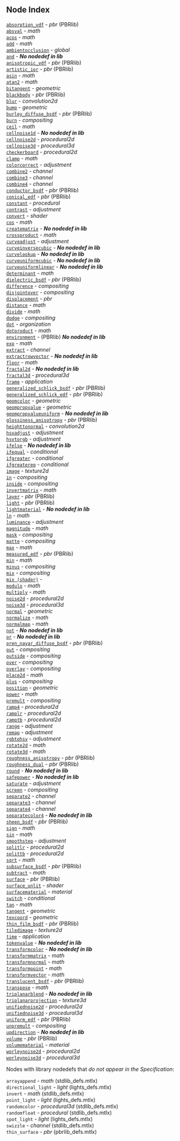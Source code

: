 ## Node Index

  [`absorption_vdf`](MaterialX.PBRSpec.md#node-absorption-vdf) -  *pbr* (PBRlib)  
  [`absval`](#node-absval) -  *math*  
  [`acos`](#node-acos) -  *math*  
  [`add`](#node-add) -  *math*  
  [`ambientocclusion`](#node-ambientocclusion) -  *global*  
  [`and`](#node-and) -   ***No nodedef in lib***  
  [`anisotropic_vdf`](MaterialX.PBRSpec.md#node-anisotropic-vdf) -  *pbr* (PBRlib)  
  [`artistic_ior`](MaterialX.PBRSpec.md#node-artistic-ior) -  *pbr* (PBRlib)  
  [`asin`](#node-asin) -  *math*  
  [`atan2`](#node-atan2) -  *math*  
  [`bitangent`](#node-bitangent) -  *geometric*  
  [`blackbody`](MaterialX.PBRSpec.md#node-blackbody) -  *pbr* (PBRlib)  
  [`blur`](#node-blur) -  *convolution2d*  
  [`bump`](#node-bump) -  *geometric*  
  [`burley_diffuse_bsdf`](MaterialX.PBRSpec.md#node-burley-diffuse-bsdf) -  *pbr* (PBRlib)  
  [`burn`](#node-burn) -  *compositing*  
  [`ceil`](#node-ceil) -  *math*  
  [`cellnoise1d`](#node-cellnoise1d) -   ***No nodedef in lib***  
  [`cellnoise2d`](#node-cellnoise2d) -  *procedural2d*  
  [`cellnoise3d`](#node-cellnoise3d) -  *procedural3d*  
  [`checkerboard`](#node-checkerboard) -  *procedural2d*  
  [`clamp`](#node-clamp) -  *math*  
  [`colorcorrect`](#node-colorcorrect) -  *adjustment*  
  [`combine2`](#node-combine2) -  *channel*  
  [`combine3`](#node-combine3) -  *channel*  
  [`combine4`](#node-combine4) -  *channel*  
  [`conductor_bsdf`](MaterialX.PBRSpec.md#node-conductor-bsdf) -  *pbr* (PBRlib)  
  [`conical_edf`](MaterialX.PBRSpec.md#node-conical-edf) -  *pbr* (PBRlib)  
  [`constant`](#node-constant) -  *procedural*  
  [`contrast`](#node-contrast) -  *adjustment*  
  [`convert`](#node-convert) -  *shader*  
  [`cos`](#node-cos) -  *math*  
  [`creatematrix`](#node-creatematrix) -   ***No nodedef in lib***  
  [`crossproduct`](#node-crossproduct) -  *math*  
  [`curveadjust`](#node-curveadjust) -  *adjustment*  
  [`curveinversecubic`](#node-curveinversecubic) -   ***No nodedef in lib***  
  [`curvelookup`](#node-curvelookup) -   ***No nodedef in lib***  
  [`curveuniformcubic`](#node-curveuniformcubic) -   ***No nodedef in lib***  
  [`curveuniformlinear`](#node-curveuniformlinear) -   ***No nodedef in lib***  
  [`determinant`](#node-determinant) -  *math*  
  [`dielectric_bsdf`](MaterialX.PBRSpec.md#node-dielectric-bsdf) -  *pbr* (PBRlib)  
  [`difference`](#node-difference) -  *compositing*  
  [`disjointover`](#node-disjointover) -  *compositing*  
  [`displacement`](#node-displacement) -  *pbr*  
  [`distance`](#node-distance) -  *math*  
  [`divide`](#node-divide) -  *math*  
  [`dodge`](#node-dodge) -  *compositing*  
  [`dot`](#node-dot) -  *organization*  
  [`dotproduct`](#node-dotproduct) -  *math*  
  [`environment`](MaterialX.PBRSpec.md#node-environment) -  (PBRlib)  ***No nodedef in lib***  
  [`exp`](#node-exp) -  *math*  
  [`extract`](#node-extract) -  *channel*  
  [`extractrowvector`](#node-extractrowvector) -   ***No nodedef in lib***  
  [`floor`](#node-floor) -  *math*  
  [`fractal2d`](#node-fractal2d) -   ***No nodedef in lib***  
  [`fractal3d`](#node-fractal3d) -  *procedural3d*  
  [`frame`](#node-frame) -  *application*  
  [`generalized_schlick_bsdf`](MaterialX.PBRSpec.md#node-generalized-schlick-bsdf) -  *pbr* (PBRlib)  
  [`generalized_schlick_edf`](MaterialX.PBRSpec.md#node-generalized-schlick-edf) -  *pbr* (PBRlib)  
  [`geomcolor`](#node-geomcolor) -  *geometric*  
  [`geompropvalue`](#node-geompropvalue) -  *geometric*  
  [`geompropvalueuniform`](#node-geompropvalueuniform) -   ***No nodedef in lib***  
  [`glossiness_anisotropy`](MaterialX.PBRSpec.md#node-glossiness-anisotropy) -  *pbr* (PBRlib)  
  [`heighttonormal`](#node-heighttonormal) -  *convolution2d*  
  [`hsvadjust`](#node-hsvadjust) -  *adjustment*  
  [`hsvtorgb`](#node-hsvtorgb) -  *adjustment*  
  [`ifelse`](#node-ifelse) -   ***No nodedef in lib***  
  [`ifequal`](#node-ifequal) -  *conditional*  
  [`ifgreater`](#node-ifgreater) -  *conditional*  
  [`ifgreatereq`](#node-ifgreatereq) -  *conditional*  
  [`image`](#node-image) -  *texture2d*  
  [`in`](#node-in) -  *compositing*  
  [`inside`](#node-inside) -  *compositing*  
  [`invertmatrix`](#node-invertmatrix) -  *math*  
  [`layer`](MaterialX.PBRSpec.md#node-layer) -  *pbr* (PBRlib)  
  [`light`](MaterialX.PBRSpec.md#node-light) -  *pbr* (PBRlib)  
  [`lightmaterial`](#node-lightmaterial) -   ***No nodedef in lib***  
  [`ln`](#node-ln) -  *math*  
  [`luminance`](#node-luminance) -  *adjustment*  
  [`magnitude`](#node-magnitude) -  *math*  
  [`mask`](#node-mask) -  *compositing*  
  [`matte`](#node-matte) -  *compositing*  
  [`max`](#node-max) -  *math*  
  [`measured_edf`](MaterialX.PBRSpec.md#node-measured-edf) -  *pbr* (PBRlib)  
  [`min`](#node-min) -  *math*  
  [`minus`](#node-minus) -  *compositing*  
  [`mix`](#node-mix) -  *compositing*  
  [`mix (shader)`](#node-mix-shader) -   
  [`modulo`](#node-modulo) -  *math*  
  [`multiply`](#node-multiply) -  *math*  
  [`noise2d`](#node-noise2d) -  *procedural2d*  
  [`noise3d`](#node-noise3d) -  *procedural3d*  
  [`normal`](#node-normal) -  *geometric*  
  [`normalize`](#node-normalize) -  *math*  
  [`normalmap`](#node-normalmap) -  *math*  
  [`not`](#node-not) -   ***No nodedef in lib***  
  [`or`](#node-or) -   ***No nodedef in lib***  
  [`oren_nayar_diffuse_bsdf`](MaterialX.PBRSpec.md#node-oren-nayar-diffuse-bsdf) -  *pbr* (PBRlib)  
  [`out`](#node-out) -  *compositing*  
  [`outside`](#node-outside) -  *compositing*  
  [`over`](#node-over) -  *compositing*  
  [`overlay`](#node-overlay) -  *compositing*  
  [`place2d`](#node-place2d) -  *math*  
  [`plus`](#node-plus) -  *compositing*  
  [`position`](#node-position) -  *geometric*  
  [`power`](#node-power) -  *math*  
  [`premult`](#node-premult) -  *compositing*  
  [`ramp4`](#node-ramp4) -  *procedural2d*  
  [`ramplr`](#node-ramplr) -  *procedural2d*  
  [`ramptb`](#node-ramptb) -  *procedural2d*  
  [`range`](#node-range) -  *adjustment*  
  [`remap`](#node-remap) -  *adjustment*  
  [`rgbtohsv`](#node-rgbtohsv) -  *adjustment*  
  [`rotate2d`](#node-rotate2d) -  *math*  
  [`rotate3d`](#node-rotate3d) -  *math*  
  [`roughness_anisotropy`](MaterialX.PBRSpec.md#node-roughness-anisotropy) -  *pbr* (PBRlib)  
  [`roughness_dual`](MaterialX.PBRSpec.md#node-roughness-dual) -  *pbr* (PBRlib)  
  [`round`](#node-round) -   ***No nodedef in lib***  
  [`safepower`](#node-safepower) -   ***No nodedef in lib***  
  [`saturate`](#node-saturate) -  *adjustment*  
  [`screen`](#node-screen) -  *compositing*  
  [`separate2`](#node-separate2) -  *channel*  
  [`separate3`](#node-separate3) -  *channel*  
  [`separate4`](#node-separate4) -  *channel*  
  [`separatecolor4`](#node-separatecolor4) -   ***No nodedef in lib***  
  [`sheen_bsdf`](MaterialX.PBRSpec.md#node-sheen-bsdf) -  *pbr* (PBRlib)  
  [`sign`](#node-sign) -  *math*  
  [`sin`](#node-sin) -  *math*  
  [`smoothstep`](#node-smoothstep) -  *adjustment*  
  [`splitlr`](#node-splitlr) -  *procedural2d*  
  [`splittb`](#node-splittb) -  *procedural2d*  
  [`sqrt`](#node-sqrt) -  *math*  
  [`subsurface_bsdf`](MaterialX.PBRSpec.md#node-subsurface-bsdf) -  *pbr* (PBRlib)  
  [`subtract`](#node-subtract) -  *math*  
  [`surface`](MaterialX.PBRSpec.md#node-surface) -  *pbr* (PBRlib)  
  [`surface_unlit`](#node-surface-unlit) -  *shader*  
  [`surfacematerial`](#node-surfacematerial) -  *material*  
  [`switch`](#node-switch) -  *conditional*  
  [`tan`](#node-tan) -  *math*  
  [`tangent`](#node-tangent) -  *geometric*  
  [`texcoord`](#node-texcoord) -  *geometric*  
  [`thin_film_bsdf`](MaterialX.PBRSpec.md#node-thin-film-bsdf) -  *pbr* (PBRlib)  
  [`tiledimage`](#node-tiledimage) -  *texture2d*  
  [`time`](#node-time) -  *application*  
  [`tokenvalue`](#node-tokenvalue) -   ***No nodedef in lib***  
  [`transformcolor`](#node-transformcolor) -   ***No nodedef in lib***  
  [`transformmatrix`](#node-transformmatrix) -  *math*  
  [`transformnormal`](#node-transformnormal) -  *math*  
  [`transformpoint`](#node-transformpoint) -  *math*  
  [`transformvector`](#node-transformvector) -  *math*  
  [`translucent_bsdf`](MaterialX.PBRSpec.md#node-translucent-bsdf) -  *pbr* (PBRlib)  
  [`transpose`](#node-transpose) -  *math*  
  [`triplanarblend`](#node-triplanarblend) -   ***No nodedef in lib***  
  [`triplanarprojection`](#node-triplanarprojection) -  *texture3d*  
  [`unifiednoise2d`](#node-unifiednoise2d) -  *procedural2d*  
  [`unifiednoise3d`](#node-unifiednoise3d) -  *procedural3d*  
  [`uniform_edf`](MaterialX.PBRSpec.md#node-uniform-edf) -  *pbr* (PBRlib)  
  [`unpremult`](#node-unpremult) -  *compositing*  
  [`updirection`](#node-updirection) -   ***No nodedef in lib***  
  [`volume`](MaterialX.PBRSpec.md#node-volume) -  *pbr* (PBRlib)  
  [`volumematerial`](#node-volumematerial) -  *material*  
  [`worleynoise2d`](#node-worleynoise2d) -  *procedural2d*  
  [`worleynoise3d`](#node-worleynoise3d) -  *procedural3d*  

Nodes with library nodedefs that *do not appear in the Specification*:

  `arrayappend` - *math* (stdlib_defs.mtlx)  
  `directional_light` - *light* (lights_defs.mtlx)  
  `invert` - *math* (stdlib_defs.mtlx)  
  `point_light` - *light* (lights_defs.mtlx)  
  `randomcolor` - *procedural3d* (stdlib_defs.mtlx)  
  `randomfloat` - *procedural* (stdlib_defs.mtlx)  
  `spot_light` - *light* (lights_defs.mtlx)  
  `swizzle` - *channel* (stdlib_defs.mtlx)  
  `thin_surface` - *pbr* (pbrlib_defs.mtlx)  
